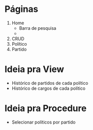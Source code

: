 # Páginas
1. Home
    - Barra de pesquisa
    - 
2. CRUD
3. Político
4. Partido

# Ideia pra View
- Histórico de partidos de cada político
- Histórico de cargos de cada político

# Ideia pra Procedure
- Selecionar políticos por partido